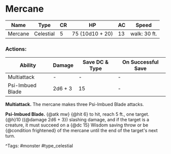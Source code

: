 # Mercane

| Name | Type | CR | HP | AC | Speed |
|------|------|----|----|----|-------|
| Mercane | Celestial | 5 | 75 (10d10 + 20) | 13 | walk: 30 ft. |

### Actions:

| Ability | Damage | Save DC & Type | On Successful Save |
|---------|--------|----------------|--------------------|
| Multiattack | - | - | - |
| Psi-Imbued Blade | 2d6 + 3 | 15 | - |


**Multiattack.** The mercane makes three Psi-Imbued Blade attacks.

**Psi-Imbued Blade.** {@atk mw} {@hit 6} to hit, reach 5 ft., one target. {@h}10 ({@damage 2d6 + 3}) slashing damage, and if the target is a creature, it must succeed on a {@dc 15} Wisdom saving throw or be {@condition frightened} of the mercane until the end of the target's next turn.

^Tags: #monster #type_celestial